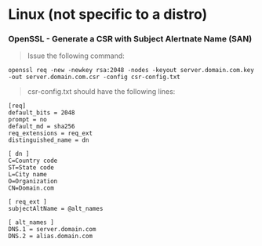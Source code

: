 # Linux (not specific to a distro)

### OpenSSL - Generate a CSR with Subject Alertnate Name (SAN)

> Issue the following command:

`openssl req -new -newkey rsa:2048 -nodes -keyout server.domain.com.key -out server.domain.com.csr -config csr-config.txt`

> csr-config.txt should have the following lines:

```
[req]
default_bits = 2048
prompt = no
default_md = sha256
req_extensions = req_ext
distinguished_name = dn

[ dn ]
C=Country code
ST=State code
L=City name
O=Organization
CN=Domain.com

[ req_ext ]
subjectAltName = @alt_names

[ alt_names ]
DNS.1 = server.domain.com
DNS.2 = alias.domain.com
```
